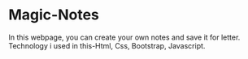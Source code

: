 # Magic-Notes
In this webpage, you can create your own notes and save it for letter. Technology i used in this-Html, Css, Bootstrap, Javascript.
